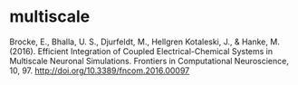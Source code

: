 # multiscale
Brocke, E., Bhalla, U. S., Djurfeldt, M., Hellgren Kotaleski, J., &amp; Hanke, M. (2016). Efficient Integration of Coupled Electrical-Chemical Systems in Multiscale Neuronal Simulations. Frontiers in Computational Neuroscience, 10, 97. http://doi.org/10.3389/fncom.2016.00097
